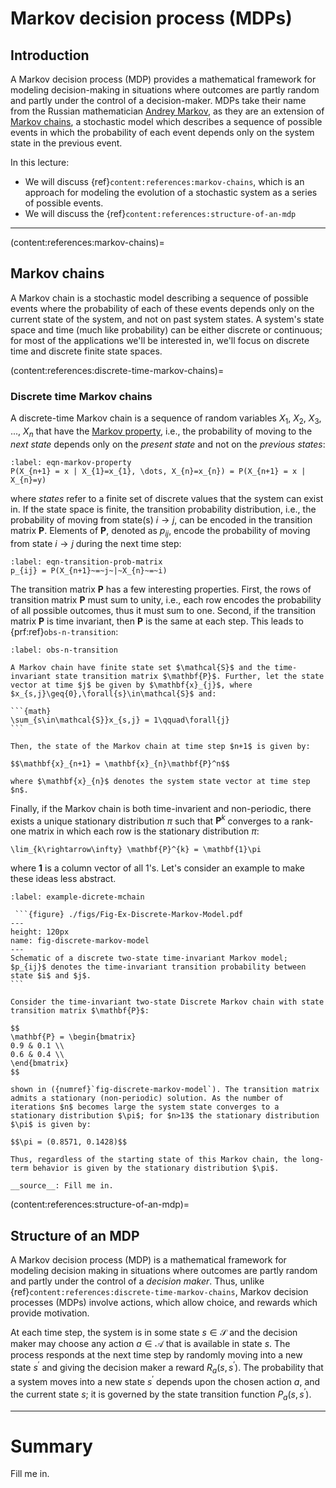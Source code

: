 # Markov decision process (MDPs) 

## Introduction
A Markov decision process (MDP) provides a mathematical framework for modeling decision-making in situations where outcomes are partly random and partly under the control of a decision-maker. MDPs take their name from the Russian mathematician [Andrey Markov](https://en.wikipedia.org/wiki/Andrey_Markov),  as they are an extension of [Markov chains](https://en.wikipedia.org/wiki/Markov_chain), a stochastic model which describes a sequence of possible events in which the probability of each event depends only on the system state in the previous event.

In this lecture:

* We will discuss {ref}`content:references:markov-chains`, which is an approach for modeling the evolution of a stochastic system as a series of possible events.
* We will discuss the {ref}`content:references:structure-of-an-mdp`

---

(content:references:markov-chains)=
## Markov chains
A Markov chain is a stochastic model describing a sequence of possible events where the probability of each of these events depends only on the current state of the system, and not on past system states. A system's state space and time (much like probability) can be either discrete or continuous; for most of the applications we'll be interested in, we'll focus on discrete time and discrete finite state spaces.

(content:references:discrete-time-markov-chains)=
### Discrete time Markov chains
A discrete-time Markov chain is a sequence of random variables $X_{1}$, $X_{2}$, $X_{3}$, ..., $X_{n}$ that have the [Markov property](https://en.wikipedia.org/wiki/Markov_property), i.e., the probability of moving to the _next state_ depends only on the _present state_ and not on the _previous states_:

```{math}
:label: eqn-markov-property
P(X_{n+1} = x | X_{1}=x_{1}, \dots, X_{n}=x_{n}) = P(X_{n+1} = x | X_{n}=y)
```

where _states_ refer to a finite set of discrete values that the system can exist in.  If the state space is finite, the transition probability distribution, i.e., the probability of moving from state(s) $i\rightarrow{j}$, can be encoded in the transition matrix $\mathbf{P}$. Elements of $\mathbf{P}$, denoted as $p_{ij}$, encode the probability of moving from state $i\rightarrow{j}$ during the next time step:

```{math}
:label: eqn-transition-prob-matrix
p_{ij} = P(X_{n+1}~=~j~|~X_{n}~=~i)
```

The transition matrix $\mathbf{P}$ has a few interesting properties. First, the rows of transition matrix $\mathbf{P}$ must sum to unity, i.e., each row encodes the probability of all possible outcomes, thus it must sum to one. Second, if the transition matrix  $\mathbf{P}$ is time invariant, then $\mathbf{P}$ is the same at each step. This leads to {prf:ref}`obs-n-transition`:

````{prf:observation} Time-invariant state transition
:label: obs-n-transition

A Markov chain have finite state set $\mathcal{S}$ and the time-invariant state transition matrix $\mathbf{P}$. Further, let the state vector at time $j$ be given by $\mathbf{x}_{j}$, where $x_{s,j}\geq{0},\forall{s}\in\mathcal{S}$ and:

```{math}
\sum_{s\in\mathcal{S}}x_{s,j} = 1\qquad\forall{j}
```

Then, the state of the Markov chain at time step $n+1$ is given by:

$$\mathbf{x}_{n+1} = \mathbf{x}_{n}\mathbf{P}^n$$

where $\mathbf{x}_{n}$ denotes the system state vector at time step $n$. 
````


Finally, if the Markov chain is both time-invarient and non-periodic, there exists a unique stationary distribution $\pi$ such that $\mathbf{P}^{k}$ converges to a rank-one matrix in which each row is the stationary distribution $\pi$:

```{math}
\lim_{k\rightarrow\infty} \mathbf{P}^{k} = \mathbf{1}\pi
```

where $\mathbf{1}$ is a column vector of all 1's. Let's consider an example to make these ideas less abstract. 


````{prf:example} Discrete Markov chain simulation
:label: example-dicrete-mchain

 ```{figure} ./figs/Fig-Ex-Discrete-Markov-Model.pdf
---
height: 120px
name: fig-discrete-markov-model
---
Schematic of a discrete two-state time-invariant Markov model; $p_{ij}$ denotes the time-invariant transition probability between state $i$ and $j$.
```

Consider the time-invariant two-state Discrete Markov chain with state transition matrix $\mathbf{P}$:

$$
\mathbf{P} = \begin{bmatrix}
0.9 & 0.1 \\
0.6 & 0.4 \\
\end{bmatrix}
$$

shown in ({numref}`fig-discrete-markov-model`). The transition matrix admits a stationary (non-periodic) solution. As the number of iterations $n$ becomes large the system state converges to a stationary distribution $\pi$; for $n>13$ the stationary distribution $\pi$ is given by:

$$\pi = (0.8571, 0.1428)$$

Thus, regardless of the starting state of this Markov chain, the long-term behavior is given by the stationary distribution $\pi$.

__source__: Fill me in.
````



(content:references:structure-of-an-mdp)=
## Structure of an MDP
A Markov decision process (MDP) is a mathematical framework for modeling decision making in situations where outcomes are partly random and partly under the control of a _decision maker_.  Thus, unlike {ref}`content:references:discrete-time-markov-chains`, Markov decision processes (MDPs) involve actions, which allow choice, and rewards which provide motivation. 

At each time step, the system is in some state $s\in\mathcal{S}$ and the decision maker may choose any action $a\in\mathcal{A}$ that is available in state $s$. The process responds at the next time step by randomly moving into a new state $s^{\prime}$ and giving the decision maker a reward $R_{a}\left(s, s^{\prime}\right)$. The probability that a system moves into a new state $s^{\prime}$ depends upon the chosen action $a$, and the current state $s$; it is governed by the state transition function $P_{a}\left(s,s^{\prime}\right)$.





---

# Summary 
Fill me in.